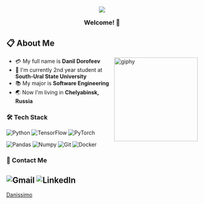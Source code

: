 <h3 align="center">
  <img src="https://user-images.githubusercontent.com/59575502/127335491-fdba1874-e943-4d3c-ab8c-678ffe22f8b8.png"></img>
  
  Welcome! 👋
<br>
## 📋 About Me
- :credit_card: My full name is **Danil Dorofeev** [<img align='right' src="https://media.giphy.com/media/M9gbBd9nbDrOTu1Mqx/giphy.gif" width="220" alt="giphy">](https://t.me/dan_is_simo)
- :school: I'm currently 2nd year student at **South-Ural State University**
- :books: My major is **Software Engineering**
- :earth_asia: Now I'm living in **Chelyabinsk, Russia**
  
### 🛠 Tech Stack
![Python](https://img.shields.io/badge/-Python-4B8BBE?style=flat-square&logo=Python&logoColor=white)
![TensorFlow](https://img.shields.io/badge/-TensorFlow-E6E6E6?style=flat-square&logo=TensorFlow&logoColor=FF6F00)
![PyTorch](https://img.shields.io/badge/-PyTorch-262626?style=flat-square&logo=PyTorch&logoColor=orange)

![Pandas](https://img.shields.io/badge/-Pandas-150458?style=flat-square&logo=Pandas&logoColor=white)
![Numpy](https://img.shields.io/badge/-NumPy-4DABCF?style=flat-square&logo=NumPy&logoColor=white)
![Git](https://img.shields.io/badge/-Git-grey?style=flat-square&logo=git)
![Docker](http://img.shields.io/badge/-Docker-3596ed?style=flat-square&logo=docker&logoColor=white)

<!-- ### 📚 Currently Learning -->

### 💬 Contact Me

![Gmail](https://img.shields.io/badge/-danildorofeev2002@gmail.com-c14438?style=for-the-badge&logo=Gmail&logoColor=white)
![LinkedIn](https://img.shields.io/badge/-Danissimo-0e76A8?style=for-the-badge&logo=linkedin&logoColor=white)
------------------------------------------------------------------------------------------------------------------------------------------
[Danissimo](https://github.com/dan1ssimo)
